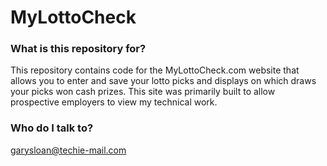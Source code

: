 # MyLottoCheck #

### What is this repository for? ###

This repository contains code for the MyLottoCheck.com website that allows you to enter and save your lotto picks and displays on which draws your picks won cash prizes.  This site was primarily built to allow prospective employers to view my technical work. 


### Who do I talk to? ###

garysloan@techie-mail.com
